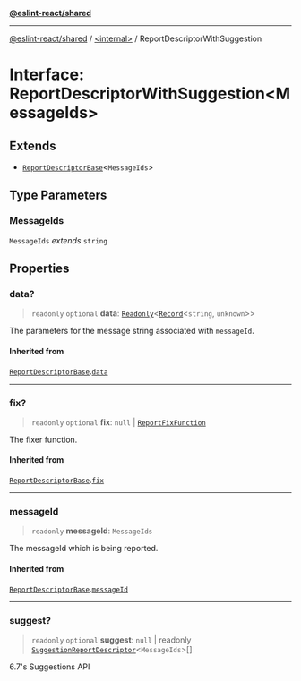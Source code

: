 [**@eslint-react/shared**](../../README.md)

***

[@eslint-react/shared](../../README.md) / [\<internal\>](../README.md) / ReportDescriptorWithSuggestion

# Interface: ReportDescriptorWithSuggestion\<MessageIds\>

## Extends

- [`ReportDescriptorBase`](ReportDescriptorBase.md)\<`MessageIds`\>

## Type Parameters

### MessageIds

`MessageIds` *extends* `string`

## Properties

### data?

> `readonly` `optional` **data**: [`Readonly`](../type-aliases/Readonly.md)\<[`Record`](../type-aliases/Record.md)\<`string`, `unknown`\>\>

The parameters for the message string associated with `messageId`.

#### Inherited from

[`ReportDescriptorBase`](ReportDescriptorBase.md).[`data`](ReportDescriptorBase.md#data)

***

### fix?

> `readonly` `optional` **fix**: `null` \| [`ReportFixFunction`](../type-aliases/ReportFixFunction.md)

The fixer function.

#### Inherited from

[`ReportDescriptorBase`](ReportDescriptorBase.md).[`fix`](ReportDescriptorBase.md#fix)

***

### messageId

> `readonly` **messageId**: `MessageIds`

The messageId which is being reported.

#### Inherited from

[`ReportDescriptorBase`](ReportDescriptorBase.md).[`messageId`](ReportDescriptorBase.md#messageid)

***

### suggest?

> `readonly` `optional` **suggest**: `null` \| readonly [`SuggestionReportDescriptor`](SuggestionReportDescriptor.md)\<`MessageIds`\>[]

6.7's Suggestions API
